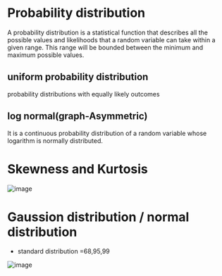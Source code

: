 # Probability distribution
   A probability distribution is a statistical function that describes all the possible values and likelihoods that a random variable can take within a given range. 
  This range will be bounded between the minimum and maximum possible values.
## uniform probability distribution
   probability distributions with equally likely outcomes
## log normal(graph-Asymmetric)
   It is a continuous probability distribution of a random variable whose logarithm is normally distributed.
# Skewness and Kurtosis

![image](https://github.com/user-attachments/assets/a7ec8fc9-3fd0-47fe-a7a7-9a2516d1fba3)

# Gaussion distribution / normal distribution
* standard distribution =68,95,99

![image](https://github.com/user-attachments/assets/1d641851-7013-451e-8039-fd507e4e60a5)
